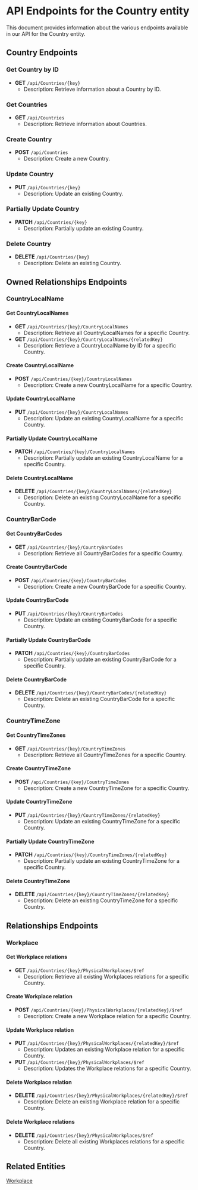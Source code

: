 # API Endpoints for the Country entity

This document provides information about the various endpoints available in our API for the Country entity.

## Country Endpoints

### Get Country by ID
- **GET** `/api/Countries/{key}`
  - Description: Retrieve information about a Country by ID.
  
### Get Countries
- **GET** `/api/Countries`
  - Description: Retrieve information about Countries.

### Create Country
- **POST** `/api/Countries`
  - Description: Create a new Country.

### Update Country
- **PUT** `/api/Countries/{key}`
  - Description: Update an existing Country.

### Partially Update Country
- **PATCH** `/api/Countries/{key}`
  - Description: Partially update an existing Country.
 
### Delete Country
- **DELETE** `/api/Countries/{key}`
  - Description: Delete an existing Country.

## Owned Relationships Endpoints

### CountryLocalName

#### Get CountryLocalNames
- **GET** `/api/Countries/{key}/CountryLocalNames`
  - Description: Retrieve all CountryLocalNames for a specific Country.
- **GET** `/api/Countries/{key}/CountryLocalNames/{relatedKey}`
  - Description: Retrieve a CountryLocalName by ID for a specific Country.

#### Create CountryLocalName
- **POST** `/api/Countries/{key}/CountryLocalNames`
  - Description: Create a new CountryLocalName for a specific Country.

#### Update CountryLocalName
- **PUT** `/api/Countries/{key}/CountryLocalNames`
  - Description: Update an existing CountryLocalName for a specific Country.
  
#### Partially Update CountryLocalName
- **PATCH** `/api/Countries/{key}/CountryLocalNames`
  - Description: Partially update an existing CountryLocalName for a specific Country.

#### Delete CountryLocalName
- **DELETE** `/api/Countries/{key}/CountryLocalNames/{relatedKey}`
  - Description: Delete an existing CountryLocalName for a specific Country.

### CountryBarCode

#### Get CountryBarCodes
- **GET** `/api/Countries/{key}/CountryBarCodes`
  - Description: Retrieve all CountryBarCodes for a specific Country.

#### Create CountryBarCode
- **POST** `/api/Countries/{key}/CountryBarCodes`
  - Description: Create a new CountryBarCode for a specific Country.

#### Update CountryBarCode
- **PUT** `/api/Countries/{key}/CountryBarCodes`
  - Description: Update an existing CountryBarCode for a specific Country.
  
#### Partially Update CountryBarCode
- **PATCH** `/api/Countries/{key}/CountryBarCodes`
  - Description: Partially update an existing CountryBarCode for a specific Country.

#### Delete CountryBarCode
- **DELETE** `/api/Countries/{key}/CountryBarCodes/{relatedKey}`
  - Description: Delete an existing CountryBarCode for a specific Country.

### CountryTimeZone

#### Get CountryTimeZones
- **GET** `/api/Countries/{key}/CountryTimeZones`
  - Description: Retrieve all CountryTimeZones for a specific Country.

#### Create CountryTimeZone
- **POST** `/api/Countries/{key}/CountryTimeZones`
  - Description: Create a new CountryTimeZone for a specific Country.

#### Update CountryTimeZone
- **PUT** `/api/Countries/{key}/CountryTimeZones/{relatedKey}`
  - Description: Update an existing CountryTimeZone for a specific Country.
  
#### Partially Update CountryTimeZone
- **PATCH** `/api/Countries/{key}/CountryTimeZones/{relatedKey}`
  - Description: Partially update an existing CountryTimeZone for a specific Country.

#### Delete CountryTimeZone
- **DELETE** `/api/Countries/{key}/CountryTimeZones/{relatedKey}`
  - Description: Delete an existing CountryTimeZone for a specific Country.

## Relationships Endpoints

### Workplace

#### Get Workplace relations
- **GET** `/api/Countries/{key}/PhysicalWorkplaces/$ref`
  - Description: Retrieve all existing Workplaces relations for a specific Country.
  
#### Create Workplace relation
- **POST** `/api/Countries/{key}/PhysicalWorkplaces/{relatedKey}/$ref`
  - Description: Create a new Workplace relation for a specific Country.
  
#### Update Workplace relation
- **PUT** `/api/Countries/{key}/PhysicalWorkplaces/{relatedKey}/$ref`
  - Description: Updates an existing Workplace relation for a specific Country.
- **PUT** `/api/Countries/{key}/PhysicalWorkplaces/$ref`
  - Description: Updates the Workplace relations for a specific Country.

#### Delete Workplace relation
- **DELETE** `/api/Countries/{key}/PhysicalWorkplaces/{relatedKey}/$ref`
  - Description: Delete an existing Workplace relation for a specific Country.

#### Delete Workplace relations
- **DELETE** `/api/Countries/{key}/PhysicalWorkplaces/$ref`
  - Description: Delete all existing Workplaces relations for a specific Country.

## Related Entities

[Workplace](WorkplaceEndpoints.md)
